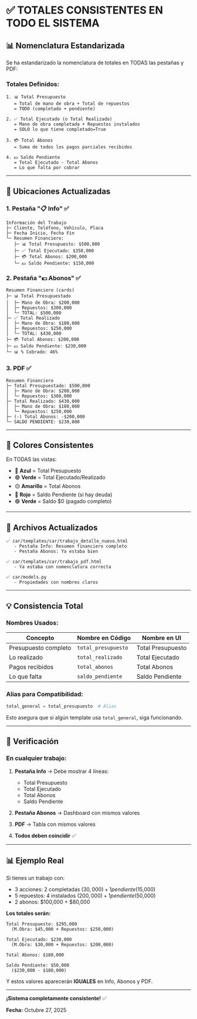 # ✅ TOTALES CONSISTENTES EN TODO EL SISTEMA

## 📊 Nomenclatura Estandarizada

Se ha estandarizado la nomenclatura de totales en TODAS las pestañas y PDF:

### **Totales Definidos:**

```
1. 📊 Total Presupuesto
   = Total de mano de obra + Total de repuestos
   = TODO (completado + pendiente)
   
2. ✅ Total Ejecutado (o Total Realizado)
   = Mano de obra completada + Repuestos instalados
   = SOLO lo que tiene completado=True
   
3. 💳 Total Abonos
   = Suma de todos los pagos parciales recibidos
   
4. 💵 Saldo Pendiente
   = Total Ejecutado - Total Abonos
   = Lo que falta por cobrar
```

---

## 📍 Ubicaciones Actualizadas

### **1. Pestaña "📋 Info"** ✅
```
Información del Trabajo
├─ Cliente, Teléfono, Vehículo, Placa
├─ Fecha Inicio, Fecha Fin
└─ Resumen Financiero:
   ├─ 📊 Total Presupuesto: $500,000
   ├─ ✅ Total Ejecutado: $350,000
   ├─ 💳 Total Abonos: $200,000
   └─ 💵 Saldo Pendiente: $150,000
```

### **2. Pestaña "💵 Abonos"** ✅
```
Resumen Financiero (cards)
├─ 📊 Total Presupuestado
│  ├─ Mano de Obra: $200,000
│  ├─ Repuestos: $300,000
│  └─ TOTAL: $500,000
├─ ✅ Total Realizado
│  ├─ Mano de Obra: $180,000
│  ├─ Repuestos: $250,000
│  └─ TOTAL: $430,000
├─ 💳 Total Abonos: $200,000
├─ 💵 Saldo Pendiente: $230,000
└─ 📊 % Cobrado: 46%
```

### **3. PDF** ✅
```
Resumen Financiero
├─ Total Presupuestado: $500,000
│  ├─ Mano de Obra: $200,000
│  └─ Repuestos: $300,000
├─ Total Realizado: $430,000
│  ├─ Mano de Obra: $180,000
│  └─ Repuestos: $250,000
├─ (-) Total Abonos: -$200,000
└─ SALDO PENDIENTE: $230,000
```

---

## 🎨 Colores Consistentes

En TODAS las vistas:

- 🔵 **Azul** = Total Presupuesto
- 🟢 **Verde** = Total Ejecutado/Realizado
- 🟡 **Amarillo** = Total Abonos
- 🔴 **Rojo** = Saldo Pendiente (si hay deuda)
- 🟢 **Verde** = Saldo $0 (pagado completo)

---

## 📁 Archivos Actualizados

```
✅ car/templates/car/trabajo_detalle_nuevo.html
   - Pestaña Info: Resumen financiero completo
   - Pestaña Abonos: Ya estaba bien
   
✅ car/templates/car/trabajo_pdf.html
   - Ya estaba con nomenclatura correcta
   
✅ car/models.py
   - Propiedades con nombres claros
```

---

## 💡 Consistencia Total

### **Nombres Usados:**

| Concepto | Nombre en Código | Nombre en UI |
|----------|------------------|--------------|
| Presupuesto completo | `total_presupuesto` | Total Presupuesto |
| Lo realizado | `total_realizado` | Total Ejecutado |
| Pagos recibidos | `total_abonos` | Total Abonos |
| Lo que falta | `saldo_pendiente` | Saldo Pendiente |

### **Alias para Compatibilidad:**

```python
total_general = total_presupuesto  # Alias
```

Esto asegura que si algún template usa `total_general`, siga funcionando.

---

## 🧪 Verificación

### En cualquier trabajo:

1. **Pestaña Info** → Debe mostrar 4 líneas:
   - Total Presupuesto
   - Total Ejecutado
   - Total Abonos
   - Saldo Pendiente

2. **Pestaña Abonos** → Dashboard con mismos valores

3. **PDF** → Tabla con mismos valores

4. **Todos deben coincidir** ✅

---

## 📊 Ejemplo Real

Si tienes un trabajo con:
- 3 acciones: 2 completadas ($30,000) + 1 pendiente ($15,000)
- 5 repuestos: 4 instalados ($200,000) + 1 pendiente ($50,000)
- 2 abonos: $100,000 + $80,000

**Los totales serán:**
```
Total Presupuesto: $295,000
  (M.Obra: $45,000 + Repuestos: $250,000)

Total Ejecutado: $230,000
  (M.Obra: $30,000 + Repuestos: $200,000)

Total Abonos: $180,000

Saldo Pendiente: $50,000
  ($230,000 - $180,000)
```

Y estos valores aparecerán **IGUALES** en Info, Abonos y PDF.

---

**¡Sistema completamente consistente!** ✅

**Fecha:** Octubre 27, 2025


